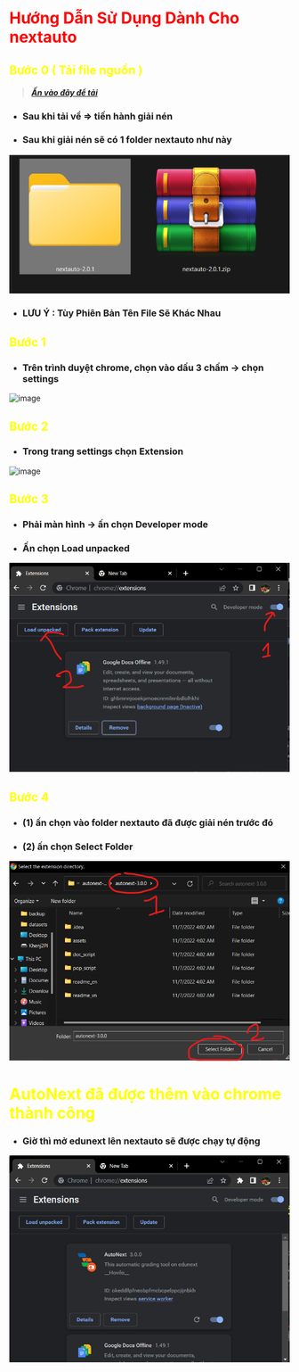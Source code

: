 # <font color="red"> Hướng Dẫn Sử Dụng Dành Cho nextauto </font>

## <font color="yellow"> Bước 0 ( Tải file nguồn  ) </font>

> ##### [Ấn vào đây để tải ](https://github.com/khengyun/autonext/archive/refs/tags/v3.0.0.zip)

- ### Sau khi tải về  =>  tiến hành giải nén

- ### Sau khi giải nén sẽ có 1 folder nextauto như này
![img.png](img.png )
- ### LƯU Ý : Tùy Phiên Bản Tên File Sẽ Khác Nhau

## <font color="yellow"> Bước 1 </font>
- ### Trên trình duyệt chrome, chọn vào dấu 3 chấm -> chọn settings

![image](https://user-images.githubusercontent.com/78076796/199047570-b68b03b2-b9b1-47d2-ad6d-9492998613a6.png)

## <font color="yellow"> Bước 2</font>
- ### Trong trang settings chọn Extension

![image](https://user-images.githubusercontent.com/78076796/199048023-6a9cbbfc-c1fe-4d70-80ad-4d5e8e826316.png)

## <font color="yellow">  Bước 3</font>
- ### Phải màn hình -> ấn chọn Developer mode
- ### Ấn chọn Load unpacked

![img_3.png](img_3.png)


## <font color="yellow"> Bước 4</font>
- ### (1) ấn chọn vào folder nextauto đã được giải nén trước đó 
- ### (2) ấn chọn Select Folder


![img_6.png](img_6.png)

# <font color="yellow"> AutoNext đã được thêm vào chrome thành công</font>

- ### Giờ thì mở edunext lên nextauto sẽ được chạy tự động

![img_7.png](img_7.png)
